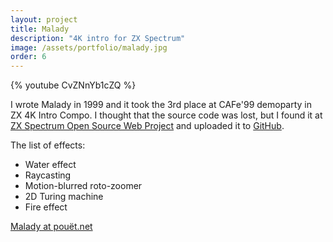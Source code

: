 ```yaml
---
layout: project
title: Malady
description: "4K intro for ZX Spectrum"
image: /assets/portfolio/malady.jpg
order: 6
---
```


{% youtube CvZNnYb1cZQ %}

I wrote Malady in 1999 and it took the 3rd place at CAFe'99 demoparty in ZX 4K Intro Compo. I thought that the source code was lost, but I found it at [ZX Spectrum Open Source Web Project](http://opensourcezx.untergrund.net/b_demo-malady_src.html) and uploaded it to [GitHub](https://github.com/Megus/malady4k).

The list of effects:

- Water effect
- Raycasting
- Motion-blurred roto-zoomer
- 2D Turing machine
- Fire effect

[Malady at pouët.net](http://www.pouet.net/prod.php?which=1969)
